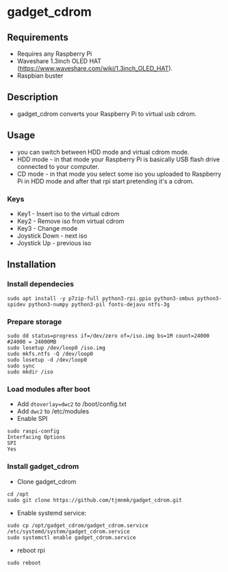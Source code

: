 # gadget_cdrom
## Requirements
* Requires any Raspberry Pi 
* Waveshare 1.3inch OLED HAT (https://www.waveshare.com/wiki/1.3inch_OLED_HAT).
* Raspbian buster

## Description
* gadget_cdrom converts your Raspberry Pi to virtual usb cdrom.

## Usage
* you can switch between HDD mode and virtual cdrom mode.
* HDD mode - in that mode your Raspberry Pi is basically USB flash drive connected to your computer.
* CD mode - in that mode you select some iso you uploaded to Raspberry Pi in HDD mode and after that rpi start pretending it's a cdrom. 

### Keys
* Key1 - Insert iso to the virtual cdrom
* Key2 - Remove iso from virtual cdrom
* Key3 - Change mode
* Joystick Down - next iso
* Joystick Up - previous iso

## Installation
### Install dependecies
```
sudo apt install -y p7zip-full python3-rpi.gpio python3-smbus python3-spidev python3-numpy python3-pil fonts-dejavu ntfs-3g
```

### Prepare storage
```
sudo dd status=progress if=/dev/zero of=/iso.img bs=1M count=24000 #24000 = 24000MB
sudo losetup /dev/loop0 /iso.img
sudo mkfs.ntfs -Q /dev/loop0
sudo losetup -d /dev/loop0
sudo sync
sudo mkdir /iso
```

### Load modules after boot
* Add ```dtoverlay=dwc2``` to /boot/config.txt
* Add ```dwc2``` to /etc/modules
* Enable SPI
```
sudo raspi-config
Interfacing Options
SPI
Yes
```

### Install gadget_cdrom
* Clone gadget_cdrom
```
cd /opt
sudo git clone https://github.com/tjmnmk/gadget_cdrom.git
```
* Enable systemd service:
```
sudo cp /opt/gadget_cdrom/gadget_cdrom.service /etc/systemd/system/gadget_cdrom.service
sudo systemctl enable gadget_cdrom.service
```
* reboot rpi
```
sudo reboot
```
